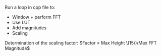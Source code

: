 Run a loop in cpp file to:
- Window + perform FFT 
- Use LUT
- Add magnitudes
- Scaling

Determination of the scaling factor:
$Factor = Max Height \(15\)/Max FFT Magnitude$